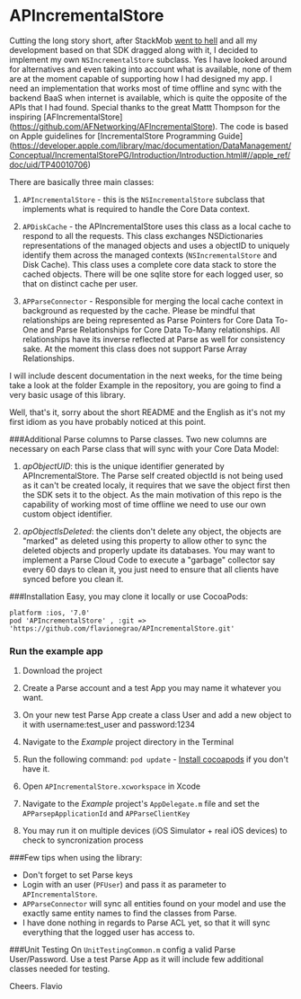 APIncrementalStore
==================

Cutting the long story short, after StackMob [went to hell](https://blog.stackmob.com/2014/02/stackmob-announcement/) and all my development based on that SDK dragged along with it, I decided to implement my own `NSIncrementalStore` subclass.
Yes I have looked around for alternatives and even taking into account what is available, none of them are at the moment capable of supporting how I had designed my app.
I need an implementation that works most of time offline and sync with the backend BaaS when internet is available, which is quite the opposite of the APIs that I had found.
Special thanks to the great Mattt Thompson for the inspiring [AFIncrementalStore] (https://github.com/AFNetworking/AFIncrementalStore).
The code is based on Apple guidelines for [IncrementalStore Programming Guide] (https://developer.apple.com/library/mac/documentation/DataManagement/Conceptual/IncrementalStorePG/Introduction/Introduction.html#//apple_ref/doc/uid/TP40010706)

There are basically three main classes:

1) `APIncrementalStore` - this is the `NSIncrementalStore` subclass that implements what is required to handle the Core Data context.

2) `APDiskCache` - the APIncrementalStore uses this class as a local cache to respond to all the requests. This class exchanges NSDictionaries representations of the managed objects and uses a objectID to uniquely identify them across the managed contexts (`NSIncrementalStore` and Disk Cache). This class uses a complete core data stack to store the cached objects. There will be one sqlite store for each logged user, so that on distinct cache per user.

3) `APParseConnector` - Responsible for merging the local cache context in background as requested by the cache. Please be mindful that relationships are being represented as Parse Pointers for Core Data To-One and Parse Relationships for Core Data To-Many relationships. All relationships have its inverse reflected at Parse as well for consistency sake. At the moment this class does not support Parse Array Relationships. 

I will include descent documentation in the next weeks, for the time being take a look at the folder Example in the repository, you are going to find a very basic usage of this library.

Well, that's it, sorry about the short README and the English as it's not my first idiom as you have probably noticed at this point.

###Additional Parse columns to Parse classes.
Two new columns are necessary on each Parse class that will sync with your Core Data Model:

1) *apObjectUID*: this is the unique identifier generated by APIncrementalStore. The Parse self created objectId is not being used as it can't be created localy, it requires that we save the object first then the SDK sets it to the object. As the main motivation of this repo is the capability of working most of time offline we need to use our own custom object identifier.

2) *apObjectIsDeleted*: the clients don't delete any object, the objects are "marked" as deleted using this property to allow other to sync the deleted objects and properly update its databases. You may want to implement a Parse Cloud Code to execute a "garbage" collector say every 60 days to clean it, you just need to ensure that all clients have synced before you clean it.

###Installation
Easy, you may clone it locally or use CocoaPods:

```
platform :ios, '7.0'
pod 'APIncrementalStore' , :git => 'https://github.com/flavionegrao/APIncrementalStore.git'
```

### Run the example app

1) Download the project

2) Create a Parse account and a test App you may name it whatever you want.

3) On your new test Parse App create a class User and add a new object to it with username:test_user and password:1234

4) Navigate to the *Example* project directory in the Terminal

5) Run the following command: `pod update`  - [Install cocoapods](http://guides.cocoapods.org/using/getting-started.html#getting-started) if you don't have it.

6) Open `APIncrementalStore.xcworkspace` in Xcode

7) Navigate to the *Example* project's `AppDelegate.m` file and set the `APParsepApplicationId` and `APParseClientKey`

8) You may run it on multiple devices (iOS Simulator + real iOS devices) to check to syncronization process

###Few tips when using the library:
- Don't forget to set Parse keys
- Login with an user (`PFUser`) and pass it as parameter to `APIncrementalStore`.
- `APParseConnector` will sync all entities found on your model and use the exactly same entity names to find the classes from Parse.
- I have done nothing in regards to Parse ACL yet, so that it will sync everything that the logged user has access to.

###Unit Testing
On `UnitTestingCommon.m` config a valid Parse User/Password.
Use a test Parse App as it will include few additional classes needed for testing. 


Cheers. Flavio


